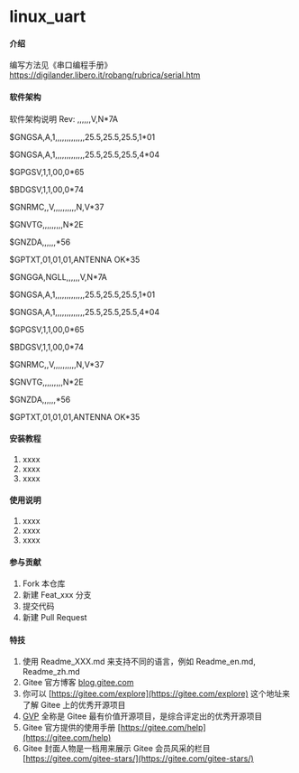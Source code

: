 # linux_uart

#### 介绍
编写方法见《串口编程手册》https://digilander.libero.it/robang/rubrica/serial.htm

#### 软件架构
软件架构说明
Rev:
,,,,,,V,N*7A

$GNGSA,A,1,,,,,,,,,,,,,25.5,25.5,25.5,1*01

$GNGSA,A,1,,,,,,,,,,,,,25.5,25.5,25.5,4*04

$GPGSV,1,1,00,0*65

$BDGSV,1,1,00,0*74

$GNRMC,,V,,,,,,,,,,N,V*37

$GNVTG,,,,,,,,,N*2E

$GNZDA,,,,,,*56

$GPTXT,01,01,01,ANTENNA OK*35

$GNGGA,NGLL,,,,,,V,N*7A

$GNGSA,A,1,,,,,,,,,,,,,25.5,25.5,25.5,1*01

$GNGSA,A,1,,,,,,,,,,,,,25.5,25.5,25.5,4*04

$GPGSV,1,1,00,0*65

$BDGSV,1,1,00,0*74

$GNRMC,,V,,,,,,,,,,N,V*37

$GNVTG,,,,,,,,,N*2E

$GNZDA,,,,,,*56

$GPTXT,01,01,01,ANTENNA OK*35

#### 安装教程

1.  xxxx
2.  xxxx
3.  xxxx

#### 使用说明

1.  xxxx
2.  xxxx
3.  xxxx

#### 参与贡献

1.  Fork 本仓库
2.  新建 Feat_xxx 分支
3.  提交代码
4.  新建 Pull Request


#### 特技

1.  使用 Readme\_XXX.md 来支持不同的语言，例如 Readme\_en.md, Readme\_zh.md
2.  Gitee 官方博客 [blog.gitee.com](https://blog.gitee.com)
3.  你可以 [https://gitee.com/explore](https://gitee.com/explore) 这个地址来了解 Gitee 上的优秀开源项目
4.  [GVP](https://gitee.com/gvp) 全称是 Gitee 最有价值开源项目，是综合评定出的优秀开源项目
5.  Gitee 官方提供的使用手册 [https://gitee.com/help](https://gitee.com/help)
6.  Gitee 封面人物是一档用来展示 Gitee 会员风采的栏目 [https://gitee.com/gitee-stars/](https://gitee.com/gitee-stars/)
